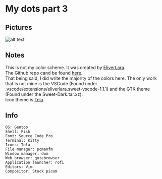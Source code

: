# My dots part 3

## Pictures
![alt text](https://github.com/CaydendW/dots3/blob/master/Pictures/fullrice.png?raw=true)

## Notes
This is not my color scheme. It was created by [EliverLara](https://github.com/EliverLara/).  
The Github repo cand be found [here](https://github.com/EliverLara/Sweet).  
That being said, I did write the majority of the colors here. The only work that is not mine is the VSCode (Found under .vscode/extensions/eliverlara.sweet-vscode-1.1.1) and the GTK theme (Found under the Sweet-Dark.tar.xz).  
Icon theme is [Tela](https://github.com/vinceliuice/Tela-icon-theme)

## Info
```
OS: Gentoo
Shell: Fish
Font: Source Code Pro
Terminal: Kitty
Icons: Tela
File manager: pcmanfm
Window manager: dwm
Web browser: qutebrowser
Application launcher: rofi
Editors: Vim
Compositor: Stock picom
```
